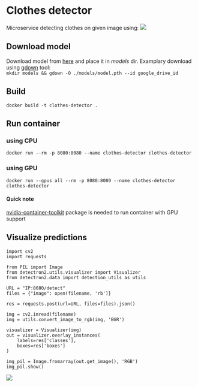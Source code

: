 # Clothes detector
Microservice detecting clothes on given image using:
![](https://dl.fbaipublicfiles.com/detectron2/Detectron2-Logo-Horz.png)

## Download model
Download model from [here](https://drive.google.com/drive/folders/14SHB5GhqrWO1hA-gs1hC2FL_cX3LLRAz?usp=sharing) and place it in *models* dir.
Examplary download using [gdown](https://pypi.org/project/gdown/) tool:  
`mkdir models && gdown -O ./models/model.pth --id google_drive_id`

## Build  
`docker build -t clothes-detector .`

## Run container

### using CPU
`docker run --rm -p 8080:8080 --name clothes-detector clothes-detector`

### using GPU
`docker run --gpus all --rm -p 8080:8080 --name clothes-detector clothes-detector`
#### Quick note
[nvidia-container-toolkit](https://docs.nvidia.com/datacenter/cloud-native/container-toolkit/install-guide.html) package is needed to run container with GPU support

## Visualize predictions
```
import cv2
import requests

from PIL import Image
from detectron2.utils.visualizer import Visualizer
from detectron2.data import detection_utils as utils

URL = "IP:8080/detect"
files = {"image": open(filename, 'rb')}

res = requests.post(url=URL, files=files).json()

img = cv2.imread(filename)
img = utils.convert_image_to_rgb(img, 'BGR')

visualizer = Visualizer(img)
out = visualizer.overlay_instances(
    labels=res['classes'],
    boxes=res['boxes']
)

img_pil = Image.fromarray(out.get_image(), 'RGB')
img_pil.show()
```
![](https://user-images.githubusercontent.com/43823276/123514154-b5956180-d691-11eb-9e32-cb15716033ef.jpg)
